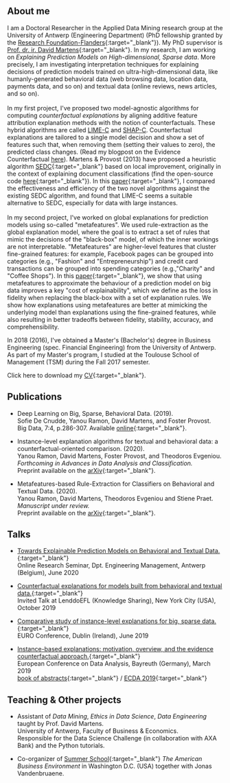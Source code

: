 ## About me

I am a Doctoral Researcher in the Applied Data Mining research group at the University of Antwerp (Engineering Department) (PhD fellowship granted by the [Research Foundation-Flanders](https://www.fwo.be/en/the-fwo/){:target="_blank"}). My PhD supervisor is [Prof. dr. ir. David Martens](https://www.uantwerpen.be/nl/personeel/david-martens/){:target="_blank"}. In my research, I am working on *Explaining Prediction Models on High-dimensional, Sparse data*. More precisely, I am investigating interpretation techniques for explaining decisions of prediction models trained on ultra-high-dimensional data, like humanly-generated behavioral data (web browsing data, location data, payments data, and so on) and textual data (online reviews, news articles, and so on). <br/> <br/> In my first project, I've proposed two model-agnostic algorithms for computing *counterfactual explanations* by aligning additive feature attribution explanation methods with the notion of counterfactuals. These hybrid algorithms are called [LIME-C](https://github.com/yramon/LimeCounterfactual) and [SHAP-C](https://github.com/yramon/ShapCounterfactual). Counterfactual explanations are tailored to a single model decision and show a set of features such that, when removing them (setting their values to zero), the predicted class changes. (Read my blogpost on the Evidence Counterfactual [here](https://www.kdnuggets.com/2020/05/evidence-counterfactuals-predictive-models-big-data.html)). Martens & Provost (2013) have proposed a heuristic algorithm [SEDC](pages.stern.nyu.edu/~fprovost/Papers/MartensProvost_Explaining.pdf){:target="_blank"} based on local improvement, originally in the context of explaining document classifications (find the open-source code [here](https://github.com/yramon/edc){:target="_blank"}). In this [paper](https://arxiv.org/abs/1912.01819){:target="_blank"}, I compared the effectiveness and efficiency of the two novel algorithms against the existing SEDC algorithm, and found that LIME-C seems a suitable alternative to SEDC, especially for data with large instances. <br/> <br/> In my second project, I've worked on global explanations for prediction models using so-called "metafeatures". We used rule-extraction as the global explanation model, where the goal is to extract a set of rules that mimic the decisions of the "black-box" model, of which the inner workings are not interpretable. "Metafeatures" are higher-level features that cluster fine-grained features: for example, Facebook pages can be grouped into categories (e.g., "Fashion" and "Entrepreneurship") and credit card transactions can be grouped into spending categories (e.g.,"Charity" and "Coffee Shops"). In this [paper](https://arxiv.org/abs/2003.04792){:target="_blank"}, we show that using metafeatures to approximate the behaviour of a prediction model on big data improves a key "cost of explainability", which we define as the loss in fidelity when replacing the black-box with a set of explanation rules. We show how explanations using metafeatures are better at mimicking the underlying model than explanations using the fine-grained features, while also resulting in better tradeoffs between fidelity, stability, accuracy, and comprehensibility.

In 2018 (2016), I've obtained a Master's (Bachelor's) degree in Business Engineering (spec. Financial Engineering) from the University of Antwerp. As part of my Master's program, I studied at the Toulouse School of Management (TSM) during the Fall 2017 semester. 

Click here to download my [CV](https://yramon.github.io/files/YanouRamon_CV_2020_Academic.pdf){:target="_blank"}.

## Publications

* Deep Learning on Big, Sparse, Behavioral Data. (2019). <br/>Sofie De Cnudde, Yanou Ramon, David Martens, and Foster Provost.<br/> Big Data, 7:4, p.286-307. Available [online](https://www.liebertpub.com/doi/abs/10.1089/big.2019.0095){:target="_blank"}.

* Instance-level explanation algorithms for textual and behavioral data: a counterfactual-oriented comparison. (2020). <br/> Yanou Ramon, David Martens, Foster Provost, and Theodoros Evgeniou. <br/> *Forthcoming in Advances in Data Analysis and Classification.* <br/>
Preprint available on the [arXiv](https://arxiv.org/abs/1912.01819){:target="_blank"}.

* Metafeatures-based Rule-Extraction for Classifiers on Behavioral and Textual Data. (2020). <br/> Yanou Ramon, David Martens, Theodoros Evgeniou and Stiene Praet. <br/> *Manuscript under review.* <br/>
Preprint available on the [arXiv](https://arxiv.org/abs/2003.04792){:target="_blank"}.


## Talks
* [Towards Explainable Prediction Models on Behavioral and Textual Data.](https://yramon.github.io/files/researchseminar_YR_19june2020.pdf){:target="_blank"} 
<br/> Online Research Seminar, Dpt. Engineering Management, Antwerp (Belgium), June 2020

* [Counterfactual explanations for models built from behavioral and textual data.](https://yramon.github.io/files/NYC_presentation_YRamon_oct2019_short.pdf){:target="_blank"} <br/> Invited Talk at LenddoEFL (Knowledge Sharing), New York City (USA), October 2019

* [Comparative study of instance-level explanations for big, sparse data.](https://yramon.github.io/files/EURO_presentation_Dublin_June19_YanouRamon.pdf){:target="_blank"} <br/> EURO Conference, Dublin (Ireland), June 2019

* [Instance-based explanations: motivation, overview, and the evidence counterfactual approach.](https://yramon.github.io/files/ECDA_presentation_Bayreuth_YanouRamon.pdf){:target="_blank"} <br/> European Conference on Data Analysis, Bayreuth (Germany), March 2019 <br/> [book of abstracts](http://www.gfkl.org/ecda2019/wp-content/uploads/sites/7/2019/03/Book_of_Abstracts_FINAL.pdf){:target="_blank"} / [ECDA 2019](http://www.gfkl.org/ecda2019/){:target="_blank"}

## Teaching & Other projects
* Assistant of *Data Mining*, *Ethics in Data Science*, *Data Engineering* taught by Prof. David Martens. <br/> University of Antwerp, Faculty of Business & Economics. <br/> Responsible for the Data Science Challenge (in collaboration with AXA Bank) and the Python tutorials.

* Co-organizer of [Summer School](https://www.uantwerpen.be/en/about-uantwerp/faculties/faculty-of-business-and-economics/studying-and-education/programmes/summer-schools/usa-washington/){:target="_blank"} *The American Business Environment* in Washington D.C. (USA) together with Jonas Vandenbruaene. <br/>
